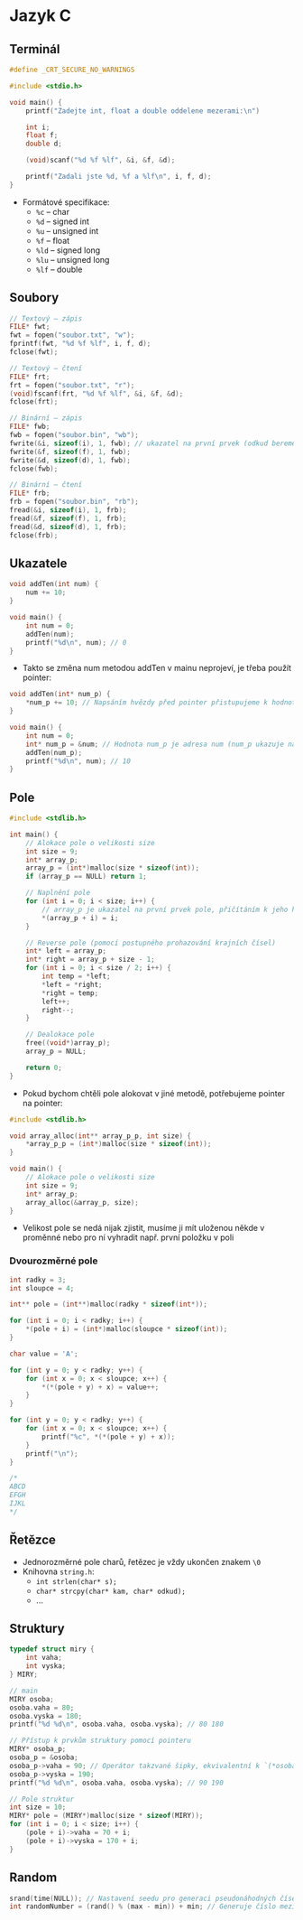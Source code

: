 # Jazyk C

## Terminál

```c
#define _CRT_SECURE_NO_WARNINGS

#include <stdio.h>

void main() {
    printf("Zadejte int, float a double oddelene mezerami:\n")

    int i;
    float f;
    double d;

    (void)scanf("%d %f %lf", &i, &f, &d);

    printf("Zadali jste %d, %f a %lf\n", i, f, d);
}
```

* Formátové specifikace:
  * `%c` – char
  * `%d` – signed int
  * `%u` – unsigned int
  * `%f` – float
  * `%ld` – signed long
  * `%lu` – unsigned long
  * `%lf` – double

## Soubory

```c
// Textový – zápis
FILE* fwt;
fwt = fopen("soubor.txt", "w");
fprintf(fwt, "%d %f %lf", i, f, d);
fclose(fwt);

// Textový – čtení
FILE* frt;
frt = fopen("soubor.txt", "r");
(void)fscanf(frt, "%d %f %lf", &i, &f, &d);
fclose(frt);

// Binární – zápis
FILE* fwb;
fwb = fopen("soubor.bin", "wb");
fwrite(&i, sizeof(i), 1, fwb); // ukazatel na první prvek (odkud bereme zapisovaný blok dat), velikost prvku, počet prvků, stream
fwrite(&f, sizeof(f), 1, fwb);
fwrite(&d, sizeof(d), 1, fwb);
fclose(fwb);

// Binární – čtení
FILE* frb;
frb = fopen("soubor.bin", "rb");
fread(&i, sizeof(i), 1, frb);
fread(&f, sizeof(f), 1, frb);
fread(&d, sizeof(d), 1, frb);
fclose(frb);
```

## Ukazatele

```c
void addTen(int num) {
    num += 10;
}

void main() {
    int num = 0;
    addTen(num);
    printf("%d\n", num); // 0
}
```

* Takto se změna num metodou addTen v mainu neprojeví, je třeba použít pointer:

```c
void addTen(int* num_p) {
    *num_p += 10; // Napsáním hvězdy před pointer přistupujeme k hodnotě toho, na co pointer ukazuje
}

void main() {
    int num = 0;
    int* num_p = &num; // Hodnota num_p je adresa num (num_p ukazuje na num)
    addTen(num_p);
    printf("%d\n", num); // 10
}
```

## Pole

```c
#include <stdlib.h>

int main() {
    // Alokace pole o velikosti size
    int size = 9;
    int* array_p;
    array_p = (int*)malloc(size * sizeof(int));
    if (array_p == NULL) return 1;

    // Naplnění pole
    for (int i = 0; i < size; i++) {
        // array_p je ukazatel na první prvek pole, přičítáním k jeho hodnotě se dostáváme na adresy následujících prvků v poli
        *(array_p + i) = i;
    }

    // Reverse pole (pomocí postupného prohazování krajních čísel)
    int* left = array_p;
    int* right = array_p + size - 1;
    for (int i = 0; i < size / 2; i++) {
        int temp = *left;
        *left = *right;
        *right = temp;
        left++;
        right--;
    }

    // Dealokace pole
    free((void*)array_p);
    array_p = NULL;

    return 0;
}
```

* Pokud bychom chtěli pole alokovat v jiné metodě, potřebujeme pointer na pointer:

```c
#include <stdlib.h>

void array_alloc(int** array_p_p, int size) {
    *array_p_p = (int*)malloc(size * sizeof(int));
}

void main() {
    // Alokace pole o velikosti size
    int size = 9;
    int* array_p;
    array_alloc(&array_p, size);
}
```

* Velikost pole se nedá nijak zjistit, musíme ji mít uloženou někde v proměnné nebo pro ní vyhradit např. první položku v poli

### Dvourozměrné pole

```c
int radky = 3;
int sloupce = 4;

int** pole = (int**)malloc(radky * sizeof(int*));

for (int i = 0; i < radky; i++) {
    *(pole + i) = (int*)malloc(sloupce * sizeof(int));
}

char value = 'A';

for (int y = 0; y < radky; y++) {
    for (int x = 0; x < sloupce; x++) {
        *(*(pole + y) + x) = value++;
    }
}

for (int y = 0; y < radky; y++) {
    for (int x = 0; x < sloupce; x++) {
        printf("%c", *(*(pole + y) + x));
    }
    printf("\n");
}

/*
ABCD
EFGH
IJKL
*/
```

## Řetězce

* Jednorozměrné pole charů, řetězec je vždy ukončen znakem `\0`
* Knihovna `string.h`:
  * `int strlen(char* s);`
  * `char* strcpy(char* kam, char* odkud);`
  * ...

## Struktury

```c
typedef struct miry {
    int vaha;
    int vyska;
} MIRY;

// main
MIRY osoba;
osoba.vaha = 80;
osoba.vyska = 180;
printf("%d %d\n", osoba.vaha, osoba.vyska); // 80 180

// Přístup k prvkům struktury pomocí pointeru
MIRY* osoba_p;
osoba_p = &osoba;
osoba_p->vaha = 90; // Operátor takzvané šipky, ekvivalentní k `(*osoba_p).vaha = 90;`
osoba_p->vyska = 190;
printf("%d %d\n", osoba.vaha, osoba.vyska); // 90 190

// Pole struktur
int size = 10;    
MIRY* pole = (MIRY*)malloc(size * sizeof(MIRY));
for (int i = 0; i < size; i++) {
    (pole + i)->vaha = 70 + i;
    (pole + i)->vyska = 170 + i;
}
```

## Random

```c
srand(time(NULL)); // Nastavení seedu pro generaci pseudonáhodných čísel; time(NULL) vrací unix timestamp
int randomNumber = (rand() % (max - min)) + min; // Generuje číslo mezi min [inclusive] a max [exclusive]
```
